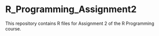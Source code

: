 # R_Programming_Assignment2
This repository contains R files for Assignment 2 of the R Programming course.

